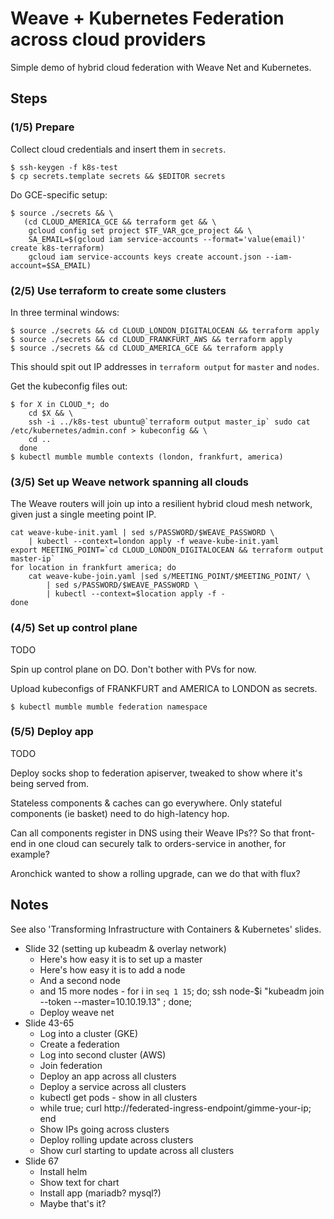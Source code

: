 # Weave + Kubernetes Federation across cloud providers

Simple demo of hybrid cloud federation with Weave Net and Kubernetes.

## Steps

### (1/5) Prepare

Collect cloud credentials and insert them in `secrets`.

```
$ ssh-keygen -f k8s-test
$ cp secrets.template secrets && $EDITOR secrets
```

Do GCE-specific setup:
```
$ source ./secrets && \
   (cd CLOUD_AMERICA_GCE && terraform get && \
    gcloud config set project $TF_VAR_gce_project && \
    SA_EMAIL=$(gcloud iam service-accounts --format='value(email)' create k8s-terraform)
    gcloud iam service-accounts keys create account.json --iam-account=$SA_EMAIL)
```

### (2/5) Use terraform to create some clusters

In three terminal windows:

```
$ source ./secrets && cd CLOUD_LONDON_DIGITALOCEAN && terraform apply
$ source ./secrets && cd CLOUD_FRANKFURT_AWS && terraform apply
$ source ./secrets && cd CLOUD_AMERICA_GCE && terraform apply
```

This should spit out IP addresses in `terraform output` for `master` and `nodes`.

Get the kubeconfig files out:

```
$ for X in CLOUD_*; do
    cd $X && \
    ssh -i ../k8s-test ubuntu@`terraform output master_ip` sudo cat /etc/kubernetes/admin.conf > kubeconfig && \
    cd ..
  done
$ kubectl mumble mumble contexts (london, frankfurt, america)
```

### (3/5) Set up Weave network spanning all clouds

The Weave routers will join up into a resilient hybrid cloud mesh network, given just a single meeting point IP.

```
cat weave-kube-init.yaml | sed s/PASSWORD/$WEAVE_PASSWORD \
    | kubectl --context=london apply -f weave-kube-init.yaml
export MEETING_POINT=`cd CLOUD_LONDON_DIGITALOCEAN && terraform output master-ip`
for location in frankfurt america; do
    cat weave-kube-join.yaml |sed s/MEETING_POINT/$MEETING_POINT/ \
        | sed s/PASSWORD/$WEAVE_PASSWORD \
        | kubectl --context=$location apply -f -
done
```

### (4/5) Set up control plane

TODO

Spin up control plane on DO.
Don't bother with PVs for now.

Upload kubeconfigs of FRANKFURT and AMERICA to LONDON as secrets.

```
$ kubectl mumble mumble federation namespace
```

### (5/5) Deploy app

TODO

Deploy socks shop to federation apiserver, tweaked to show where it's being served from.

Stateless components & caches can go everywhere.
Only stateful components (ie basket) need to do high-latency hop.

Can all components register in DNS using their Weave IPs??
So that front-end in one cloud can securely talk to orders-service in another, for example?

Aronchick wanted to show a rolling upgrade, can we do that with flux?


## Notes

See also 'Transforming Infrastructure with Containers & Kubernetes' slides.

* Slide 32 (setting up kubeadm & overlay network)
    * Here's how easy it is to set up a master
    * Here's how easy it is to add a node
    * And a second node
    * and 15 more nodes - for i in `seq 1 15`; do; ssh node-$i "kubeadm join --token <foo> --master=10.10.19.13" ; done;
    * Deploy weave net
* Slide 43-65
    * Log into a cluster (GKE)
    * Create a federation
    * Log into second cluster (AWS)
    * Join federation
    * Deploy an app across all clusters
    * Deploy a service across all clusters
    * kubectl get pods - show in all clusters
    * <new window> while true; curl http://federated-ingress-endpoint/gimme-your-ip; end
    * Show IPs going across clusters
    * Deploy rolling update across clusters
    * Show curl starting to update across all clusters
* Slide 67
    * Install helm
    * Show text for chart
    * Install app (mariadb? mysql?)
    * Maybe that's it?
